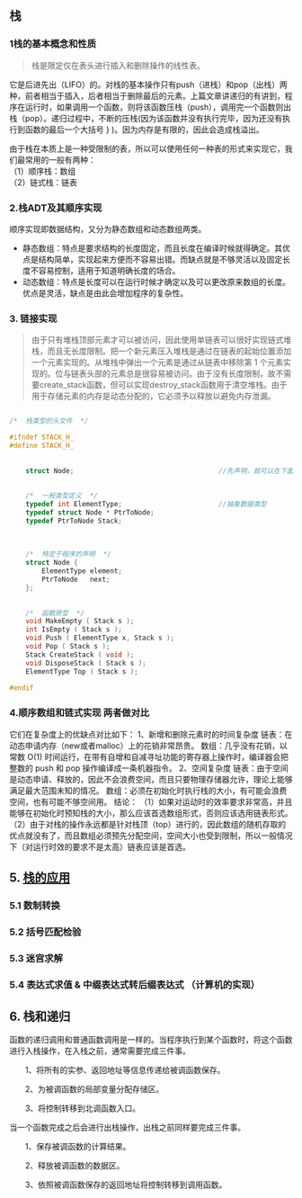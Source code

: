 ## 栈

### 1栈的基本概念和性质
> 栈是限定仅在表头进行插入和删除操作的线性表。  

它是后进先出（LIFO）的。对栈的基本操作只有push（进栈）和pop（出栈）两种，前者相当于插入，后者相当于删除最后的元素。上篇文章讲递归的有讲到，程序在运行时，如果调用一个函数，则将该函数压栈（push），调用完一个函数则出栈（pop）。递归过程中，不断的压栈(因为该函数并没有执行完毕，因为还没有执行到函数的最后一个大括号 } )。因为内存是有限的，因此会造成栈溢出。  


由于栈在本质上是一种受限制的表，所以可以使用任何一种表的形式来实现它，我们最常用的一般有两种：  
（1）顺序栈：数组  
（2）链式栈：链表  
### 2.栈ADT及其顺序实现
顺序实现即数据结构，又分为静态数组和动态数组两类。  
- 静态数组：特点是要求结构的长度固定，而且长度在编译时候就得确定。其优点是结构简单，实现起来方便而不容易出错。而缺点就是不够灵活以及固定长度不容易控制，适用于知道明确长度的场合。
- 动态数组：特点是长度可以在运行时候才确定以及可以更改原来数组的长度。优点是灵活，缺点是由此会增加程序的复杂性。

### 3. 链接实现

>由于只有堆栈顶部元素才可以被访问，因此使用单链表可以很好实现链式堆栈，而且无长度限制。把一个新元素压入堆栈是通过在链表的起始位置添加一个元素实现的。从堆栈中弹出一个元素是通过从链表中移除第 1 个元素实现的。位与链表头部的元素总是很容易被访问。由于没有长度限制，故不需要create_stack函数，但可以实现destroy_stack函数用于清空堆栈。由于用于存储元素的内存是动态分配的，它必须予以释放以避免内存泄漏。  

```c++

/*  栈类型的头文件  */    

#ifndef STACK_H_  
#define STACK_H_   
  
  
    struct Node;                                    //先声明，就可以在下面使用，而不必因定义在后面而产生冲突  
    
    
    /*  一般类型定义  */    
    typedef int ElementType;                        //抽象数据类型    
    typedef struct Node * PtrToNode;  
    typedef PtrToNode Stack;  
    
    
    
    /*  特定于程序的声明  */     
    struct Node {  
        ElementType element;    
        PtrToNode	next;  
    };  
    
    
    /*  函数原型  */    
    void MakeEmpty ( Stack s );  
    int IsEmpty ( Stack s );
    void Push ( ElementType x, Stack s );  
    void Pop ( Stack s );  
    Stack CreateStack ( void );
    void DisposeStack ( Stack s );
    ElementType Top ( Stack s );
  
#endif  
```



### 4.顺序数组和链式实现 两者做对比
它们在复杂度上的优缺点对比如下：
1、新增和删除元素时的时间复杂度
链表：在动态申请内存（new或者malloc）上的花销非常昂贵。
数组：几乎没有花销，以常数 O(1) 时间运行，在带有自增和自减寻址功能的寄存器上操作时，编译器会把整数的 push 和 pop 操作编译成一条机器指令。
2、空间复杂度
链表：由于空间是动态申请、释放的，因此不会浪费空间，而且只要物理存储器允许，理论上能够满足最大范围未知的情况。
数组：必须在初始化时执行栈的大小，有可能会浪费空间，也有可能不够空间用。
结论：
（1）如果对运动时的效率要求非常高，并且能够在初始化时预知栈的大小，那么应该首选数组形式，否则应该选用链表形式。
（2）由于对栈的操作永远都是针对栈顶（top）进行的，因此数组的随机存取的优点就没有了，而且数组必须预先分配空间，空间大小也受到限制，所以一般情况下（对运行时效的要求不是太高）链表应该是首选。

## 5. [栈的应用](https://blog.csdn.net/gavin_john/article/details/71374487)
### 5.1 数制转换
### 5.2 括号匹配检验
### 5.3 迷宫求解
### 5.4 表达式求值 & 中缀表达式转后缀表达式 （计算机的实现）


## 6. 栈和递归
函数的递归调用和普通函数调用是一样的。当程序执行到某个函数时，将这个函数进行入栈操作，在入栈之前，通常需要完成三件事。  

　　1、将所有的实参、返回地址等信息传递给被调函数保存。  

　　2、为被调函数的局部变量分配存储区。  

　　3、将控制转移到北调函数入口。  

当一个函数完成之后会进行出栈操作，出栈之前同样要完成三件事。  

　　1、保存被调函数的计算结果。  

　　2、释放被调函数的数据区。  

　　3、依照被调函数保存的返回地址将控制转移到调用函数。  